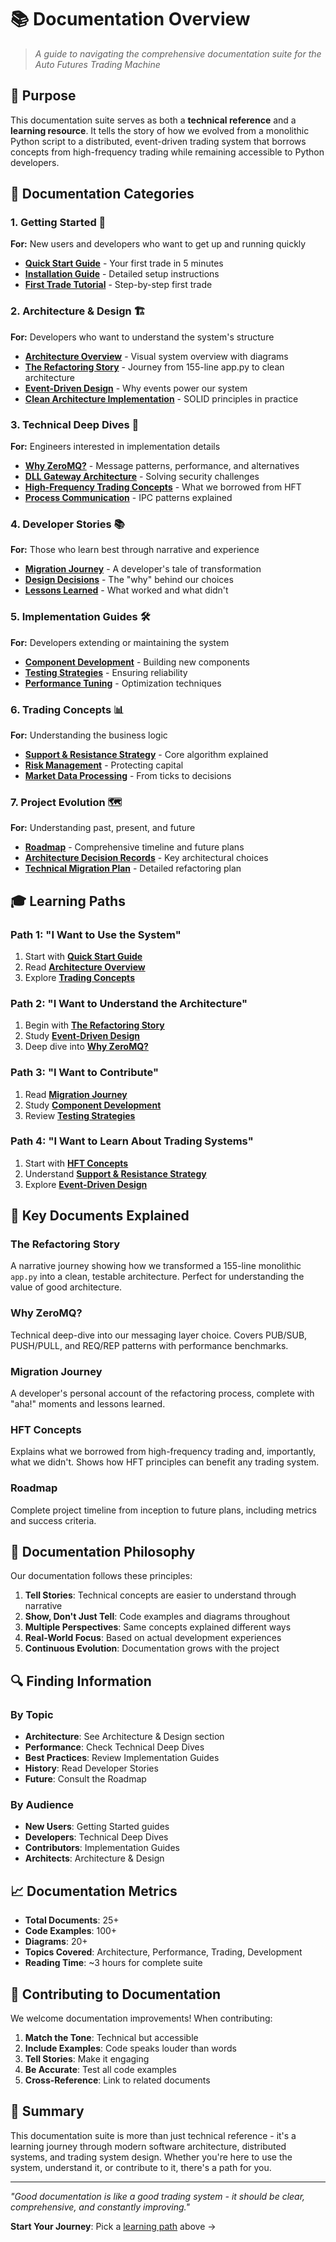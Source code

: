 # 📚 Documentation Overview

> *A guide to navigating the comprehensive documentation suite for the Auto Futures Trading Machine*

## 🎯 Purpose

This documentation suite serves as both a **technical reference** and a **learning resource**. It tells the story of how we evolved from a monolithic Python script to a distributed, event-driven trading system that borrows concepts from high-frequency trading while remaining accessible to Python developers.

## 📖 Documentation Categories

### 1. Getting Started 🚀
**For:** New users and developers who want to get up and running quickly

- **[Quick Start Guide](getting-started/QUICK_START.md)** - Your first trade in 5 minutes
- **[Installation Guide](getting-started/INSTALLATION.md)** - Detailed setup instructions
- **[First Trade Tutorial](getting-started/FIRST_TRADE.md)** - Step-by-step first trade

### 2. Architecture & Design 🏗️
**For:** Developers who want to understand the system's structure

- **[Architecture Overview](ARCHITECTURE_OVERVIEW.md)** - Visual system overview with diagrams
- **[The Refactoring Story](architecture/REFACTORING_STORY.md)** - Journey from 155-line app.py to clean architecture
- **[Event-Driven Design](architecture/EVENT_DRIVEN_DESIGN.md)** - Why events power our system
- **[Clean Architecture Implementation](architecture/CLEAN_ARCHITECTURE.md)** - SOLID principles in practice

### 3. Technical Deep Dives 🔧
**For:** Engineers interested in implementation details

- **[Why ZeroMQ?](technical/WHY_ZEROMQ.md)** - Message patterns, performance, and alternatives
- **[DLL Gateway Architecture](technical/DLL_GATEWAY_ARCHITECTURE.md)** - Solving security challenges
- **[High-Frequency Trading Concepts](technical/HFT_CONCEPTS.md)** - What we borrowed from HFT
- **[Process Communication](technical/PROCESS_COMMUNICATION.md)** - IPC patterns explained

### 4. Developer Stories 📚
**For:** Those who learn best through narrative and experience

- **[Migration Journey](stories/MIGRATION_JOURNEY.md)** - A developer's tale of transformation
- **[Design Decisions](stories/DESIGN_DECISIONS.md)** - The "why" behind our choices
- **[Lessons Learned](stories/LESSONS_LEARNED.md)** - What worked and what didn't

### 5. Implementation Guides 🛠️
**For:** Developers extending or maintaining the system

- **[Component Development](guides/COMPONENT_DEVELOPMENT.md)** - Building new components
- **[Testing Strategies](guides/TESTING_STRATEGIES.md)** - Ensuring reliability
- **[Performance Tuning](guides/PERFORMANCE_TUNING.md)** - Optimization techniques

### 6. Trading Concepts 📊
**For:** Understanding the business logic

- **[Support & Resistance Strategy](trading/SUPPORT_RESISTANCE.md)** - Core algorithm explained
- **[Risk Management](trading/RISK_MANAGEMENT.md)** - Protecting capital
- **[Market Data Processing](trading/MARKET_DATA.md)** - From ticks to decisions

### 7. Project Evolution 🗺️
**For:** Understanding past, present, and future

- **[Roadmap](ROADMAP.md)** - Comprehensive timeline and future plans
- **[Architecture Decision Records](decisions/)** - Key architectural choices
- **[Technical Migration Plan](TECHNICAL_MIGRATION_PLAN.md)** - Detailed refactoring plan

## 🎓 Learning Paths

### Path 1: "I Want to Use the System"
1. Start with **[Quick Start Guide](getting-started/QUICK_START.md)**
2. Read **[Architecture Overview](ARCHITECTURE_OVERVIEW.md)**
3. Explore **[Trading Concepts](trading/)**

### Path 2: "I Want to Understand the Architecture"
1. Begin with **[The Refactoring Story](architecture/REFACTORING_STORY.md)**
2. Study **[Event-Driven Design](architecture/EVENT_DRIVEN_DESIGN.md)**
3. Deep dive into **[Why ZeroMQ?](technical/WHY_ZEROMQ.md)**

### Path 3: "I Want to Contribute"
1. Read **[Migration Journey](stories/MIGRATION_JOURNEY.md)**
2. Study **[Component Development](guides/COMPONENT_DEVELOPMENT.md)**
3. Review **[Testing Strategies](guides/TESTING_STRATEGIES.md)**

### Path 4: "I Want to Learn About Trading Systems"
1. Start with **[HFT Concepts](technical/HFT_CONCEPTS.md)**
2. Understand **[Support & Resistance Strategy](trading/SUPPORT_RESISTANCE.md)**
3. Explore **[Event-Driven Design](architecture/EVENT_DRIVEN_DESIGN.md)**

## 📝 Key Documents Explained

### The Refactoring Story
A narrative journey showing how we transformed a 155-line monolithic `app.py` into a clean, testable architecture. Perfect for understanding the value of good architecture.

### Why ZeroMQ?
Technical deep-dive into our messaging layer choice. Covers PUB/SUB, PUSH/PULL, and REQ/REP patterns with performance benchmarks.

### Migration Journey
A developer's personal account of the refactoring process, complete with "aha!" moments and lessons learned.

### HFT Concepts
Explains what we borrowed from high-frequency trading and, importantly, what we didn't. Shows how HFT principles can benefit any trading system.

### Roadmap
Complete project timeline from inception to future plans, including metrics and success criteria.

## 🌟 Documentation Philosophy

Our documentation follows these principles:

1. **Tell Stories**: Technical concepts are easier to understand through narrative
2. **Show, Don't Just Tell**: Code examples and diagrams throughout
3. **Multiple Perspectives**: Same concepts explained different ways
4. **Real-World Focus**: Based on actual development experiences
5. **Continuous Evolution**: Documentation grows with the project

## 🔍 Finding Information

### By Topic
- **Architecture**: See Architecture & Design section
- **Performance**: Check Technical Deep Dives
- **Best Practices**: Review Implementation Guides
- **History**: Read Developer Stories
- **Future**: Consult the Roadmap

### By Audience
- **New Users**: Getting Started guides
- **Developers**: Technical Deep Dives
- **Contributors**: Implementation Guides
- **Architects**: Architecture & Design

## 📈 Documentation Metrics

- **Total Documents**: 25+
- **Code Examples**: 100+
- **Diagrams**: 20+
- **Topics Covered**: Architecture, Performance, Trading, Development
- **Reading Time**: ~3 hours for complete suite

## 🤝 Contributing to Documentation

We welcome documentation improvements! When contributing:

1. **Match the Tone**: Technical but accessible
2. **Include Examples**: Code speaks louder than words
3. **Tell Stories**: Make it engaging
4. **Be Accurate**: Test all code examples
5. **Cross-Reference**: Link to related documents

## 🎯 Summary

This documentation suite is more than just technical reference - it's a learning journey through modern software architecture, distributed systems, and trading system design. Whether you're here to use the system, understand it, or contribute to it, there's a path for you.

---

*"Good documentation is like a good trading system - it should be clear, comprehensive, and constantly improving."*

**Start Your Journey**: Pick a [learning path](#learning-paths) above → 